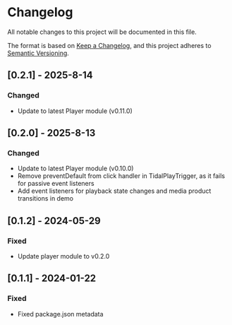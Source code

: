 # Changelog

All notable changes to this project will be documented in this file.

The format is based on [Keep a Changelog](https://keepachangelog.com/en/1.1.0/),
and this project adheres to [Semantic Versioning](https://semver.org/spec/v2.0.0.html).

## [0.2.1] - 2025-8-14

### Changed

- Update to latest Player module (v0.11.0)

## [0.2.0] - 2025-8-13

### Changed

- Update to latest Player module (v0.10.0)
- Remove preventDefault from click handler in TidalPlayTrigger, as it fails for passive event listeners
- Add event listeners for playback state changes and media product transitions in demo

## [0.1.2] - 2024-05-29

### Fixed

- Update player module to v0.2.0

## [0.1.1] - 2024-01-22

### Fixed

- Fixed package.json metadata

